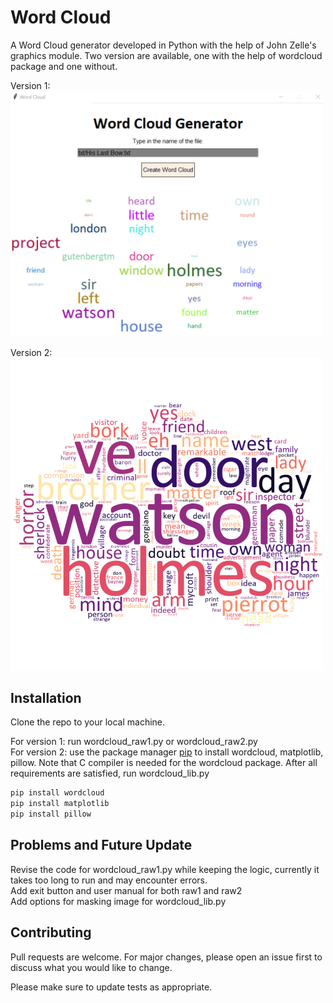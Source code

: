 # Word Cloud

A Word Cloud generator developed in Python with the help of John Zelle's graphics module. Two version are available, one with the help of wordcloud package and one without.

Version 1:
<br/>
<img src="screenshot.png" width="500"/>

Version 2:
<br/>
<img src="WordCloud.png" width="500"/>

## Installation

Clone the repo to your local machine.

For version 1: run wordcloud_raw1.py or wordcloud_raw2.py
<br/>
For version 2: use the package manager [pip](https://pip.pypa.io/en/stable/) to install wordcloud, matplotlib, pillow. Note that C compiler is needed for the wordcloud package. After all requirements are satisfied, run wordcloud_lib.py

```bash
pip install wordcloud
pip install matplotlib
pip install pillow

```

## Problems and Future Update

Revise the code for wordcloud_raw1.py while keeping the logic, currently it takes too long to run and may encounter errors. <br/>
Add exit button and user manual for both raw1 and raw2 <br/>
Add options for masking image for wordcloud_lib.py


## Contributing
Pull requests are welcome. For major changes, please open an issue first to discuss what you would like to change.

Please make sure to update tests as appropriate.
